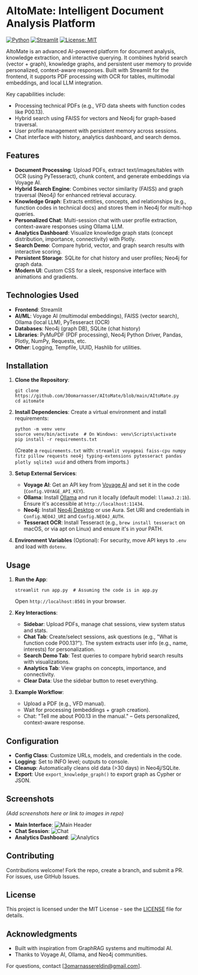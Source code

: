 
# AItoMate: Intelligent Document Analysis Platform

[![Python](https://img.shields.io/badge/Python-3.12-blue.svg)](https://www.python.org/)
[![Streamlit](https://img.shields.io/badge/Streamlit-1.0+-red.svg)](https://streamlit.io/)
[![License: MIT](https://img.shields.io/badge/License-MIT-yellow.svg)](https://opensource.org/licenses/MIT)

AItoMate is an advanced AI-powered platform for document analysis, knowledge extraction, and interactive querying. It combines hybrid search (vector + graph), knowledge graphs, and persistent user memory to provide personalized, context-aware responses. Built with Streamlit for the frontend, it supports PDF processing with OCR for tables, multimodal embeddings, and local LLM integration.

Key capabilities include:
- Processing technical PDFs (e.g., VFD data sheets with function codes like P00.13).
- Hybrid search using FAISS for vectors and Neo4j for graph-based traversal.
- User profile management with persistent memory across sessions.
- Chat interface with history, analytics dashboard, and search demos.

## Features

- **Document Processing**: Upload PDFs, extract text/images/tables with OCR (using PyTesseract), chunk content, and generate embeddings via Voyage AI.
- **Hybrid Search Engine**: Combines vector similarity (FAISS) and graph traversal (Neo4j) for enhanced retrieval accuracy.
- **Knowledge Graph**: Extracts entities, concepts, and relationships (e.g., function codes in technical docs) and stores them in Neo4j for multi-hop queries.
- **Personalized Chat**: Multi-session chat with user profile extraction, context-aware responses using Ollama LLM.
- **Analytics Dashboard**: Visualize knowledge graph stats (concept distribution, importance, connectivity) with Plotly.
- **Search Demo**: Compare hybrid, vector, and graph search results with interactive scoring.
- **Persistent Storage**: SQLite for chat history and user profiles; Neo4j for graph data.
- **Modern UI**: Custom CSS for a sleek, responsive interface with animations and gradients.

## Technologies Used

- **Frontend**: Streamlit
- **AI/ML**: Voyage AI (multimodal embeddings), FAISS (vector search), Ollama (local LLM), PyTesseract (OCR)
- **Databases**: Neo4j (graph DB), SQLite (chat history)
- **Libraries**: PyMuPDF (PDF processing), Neo4j Python Driver, Pandas, Plotly, NumPy, Requests, etc.
- **Other**: Logging, Tempfile, UUID, Hashlib for utilities.

## Installation

1. **Clone the Repository**:
   ```
   git clone https://github.com/30omarnasser/AItoMate/blob/main/AItoMate.py
   cd aitomate
   ```

2. **Install Dependencies**:
   Create a virtual environment and install requirements:
   ```
   python -m venv venv
   source venv/bin/activate  # On Windows: venv\Scripts\activate
   pip install -r requirements.txt
   ```
   (Create a `requirements.txt` with: `streamlit voyageai faiss-cpu numpy fitz pillow requests neo4j typing-extensions pytesseract pandas plotly sqlite3 uuid` and others from imports.)

3. **Setup External Services**:
   - **Voyage AI**: Get an API key from [Voyage AI](https://www.voyageai.com/) and set it in the code (`Config.VOYAGE_API_KEY`).
   - **Ollama**: Install [Ollama](https://ollama.ai/) and run it locally (default model: `llama3.2:1b`). Ensure it's accessible at `http://localhost:11434`.
   - **Neo4j**: Install [Neo4j Desktop](https://neo4j.com/download/) or use Aura. Set URI and credentials in `Config.NEO4J_URI` and `Config.NEO4J_AUTH`.
   - **Tesseract OCR**: Install Tesseract (e.g., `brew install tesseract` on macOS, or via apt on Linux) and ensure it's in your PATH.

4. **Environment Variables** (Optional):
   For security, move API keys to `.env` and load with `dotenv`.

## Usage

1. **Run the App**:
   ```
   streamlit run app.py  # Assuming the code is in app.py
   ```
   Open `http://localhost:8501` in your browser.

2. **Key Interactions**:
   - **Sidebar**: Upload PDFs, manage chat sessions, view system status and stats.
   - **Chat Tab**: Create/select sessions, ask questions (e.g., "What is function code P00.13?"). The system extracts user info (e.g., name, interests) for personalization.
   - **Search Demo Tab**: Test queries to compare hybrid search results with visualizations.
   - **Analytics Tab**: View graphs on concepts, importance, and connectivity.
   - **Clear Data**: Use the sidebar button to reset everything.

3. **Example Workflow**:
   - Upload a PDF (e.g., VFD manual).
   - Wait for processing (embeddings + graph creation).
   - Chat: "Tell me about P00.13 in the manual." – Gets personalized, context-aware response.

## Configuration

- **Config Class**: Customize URLs, models, and credentials in the code.
- **Logging**: Set to INFO level; outputs to console.
- **Cleanup**: Automatically cleans old data (>30 days) in Neo4j/SQLite.
- **Export**: Use `export_knowledge_graph()` to export graph as Cypher or JSON.

## Screenshots

*(Add screenshots here or link to images in repo)*

- **Main Interface**: ![Main Header](screenshots/header.png)
- **Chat Session**: ![Chat](screenshots/chat.png)
- **Analytics Dashboard**: ![Analytics](screenshots/analytics.png)

## Contributing

Contributions welcome! Fork the repo, create a branch, and submit a PR. For issues, use GitHub Issues.

## License

This project is licensed under the MIT License - see the [LICENSE](LICENSE) file for details.

## Acknowledgments

- Built with inspiration from GraphRAG systems and multimodal AI.
- Thanks to Voyage AI, Ollama, and Neo4j communities.

For questions, contact [3omarnassereldin@gmail.com].
